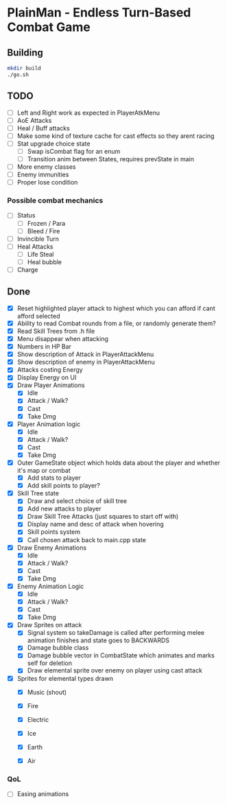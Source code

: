 # PlainMan - Endless Turn-Based Combat Game

## Building

```bash
mkdir build
./go.sh
```

## TODO
- [ ] Left and Right work as expected in PlayerAtkMenu
- [ ] AoE Attacks
- [ ] Heal / Buff attacks
- [ ] Make some kind of texture cache for cast effects so they arent racing
- [ ] Stat upgrade choice state
    - [ ] Swap isCombat flag for an enum
    - [ ] Transition anim between States, requires prevState in main
- [ ] More enemy classes
- [ ] Enemy immunities
- [ ] Proper lose condition

### Possible combat mechanics
- [ ] Status
    - [ ] Frozen / Para
    - [ ] Bleed / Fire
- [ ] Invincible Turn
- [ ] Heal Attacks
    - [ ] Life Steal
    - [ ] Heal bubble
- [ ] Charge

## Done

- [x] Reset highlighted player attack to highest which you can afford if cant afford selected
- [x] Ability to read Combat rounds from a file, or randomly generate them?
- [x] Read Skill Trees from .h file
- [x] Menu disappear when attacking
- [x] Numbers in HP Bar
- [x] Show description of Attack in PlayerAttackMenu
- [x] Show description of enemy in PlayerAttackMenu
- [x] Attacks costing Energy
- [x] Display Energy on UI
- [x] Draw Player Animations
    - [x] Idle
    - [x] Attack / Walk?
    - [x] Cast
    - [x] Take Dmg
- [x] Player Animation logic
    - [x] Idle
    - [x] Attack / Walk?
    - [x] Cast
    - [x] Take Dmg
- [x] Outer GameState object which holds data about the player and whether it's map or combat
    - [x] Add stats to player
    - [x] Add skill points to player?
- [x] Skill Tree state
    - [x] Draw and select choice of skill tree
    - [x] Add new attacks to player
    - [x] Draw Skill Tree Attacks (just squares to start off with)
    - [x] Display name and desc of attack when hovering
    - [x] Skill points system
    - [x] Call chosen attack back to main.cpp state
- [x] Draw Enemy Animations
    - [x] Idle
    - [x] Attack / Walk?
    - [x] Cast
    - [x] Take Dmg
- [x] Enemy Animation Logic
    - [x] Idle
    - [x] Attack / Walk?
    - [x] Cast
    - [x] Take Dmg
- [x] Draw Sprites on attack
    - [x] Signal system so takeDamage is called after performing melee animation finishes and state goes to BACKWARDS
    - [x] Damage bubble class
    - [x] Damage bubble vector in CombatState which animates and marks self for deletion
    - [x] Draw elemental sprite over enemy on player using cast attack
- [x] Sprites for elemental types drawn
    - [x] Music (shout)
    - [x] Fire
    - [x] Electric
    - [x] Ice
    - [x] Earth
    - [x] Air



### QoL
- [ ] Easing animations
